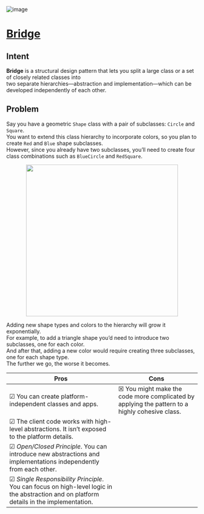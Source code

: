 ![image](https://github.com/user-attachments/assets/cd80bb7a-9d62-4c90-9561-a1e83bec96b6)

# [Bridge](https://refactoring.guru/design-patterns/state)

## Intent

**Bridge** is a structural design pattern that lets you split a large class or a set of closely related classes into  
two separate hierarchies—abstraction and implementation—which can be developed independently of each other.

## Problem

Say you have a geometric ``Shape`` class with a pair of subclasses: ``Circle`` and ``Square``.  
You want to extend this class hierarchy to incorporate colors, so you plan to create ``Red`` and ``Blue`` shape subclasses.  
However, since you already have two subclasses, you’ll need to create four class combinations such as ``BlueCircle`` and ``RedSquare``. 


<p align="center">
<img src="https://github.com/user-attachments/assets/5d31600c-331b-486f-966b-b2600f8d0b68" width="400" />
</p> 

Adding new shape types and colors to the hierarchy will grow it exponentially.  
For example, to add a triangle shape you’d need to introduce two subclasses, one for each color.  
And after that, adding a new color would require creating three subclasses, one for each shape type.  
The further we go, the worse it becomes.



| Pros | Cons |
| ----------- | ----------- |
|☑ You can create platform-independent classes and apps.| ☒ You might make the code more complicated by applying the pattern to a highly cohesive class.|
|☑ The client code works with high-level abstractions. It isn’t exposed to the platform details.||
|☑ *Open/Closed Principle*. You can introduce new abstractions and implementations independently from each other.||
|☑ *Single Responsibility Principle*. You can focus on high-level logic in the abstraction and on platform details in the implementation.||
